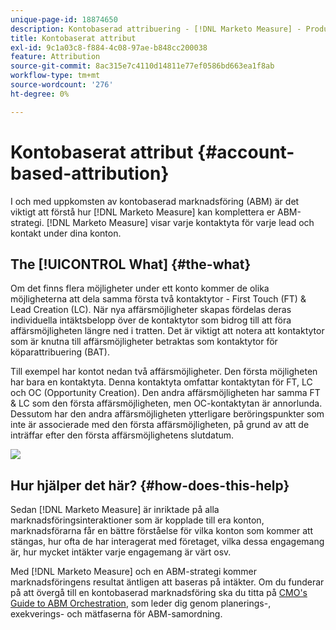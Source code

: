 ```yaml
---
unique-page-id: 18874650
description: Kontobaserad attribuering - [!DNL Marketo Measure] - Produktdokumentation
title: Kontobaserat attribut
exl-id: 9c1a03c8-f884-4c08-97ae-b848cc200038
feature: Attribution
source-git-commit: 8ac315e7c4110d14811e77ef0586bd663ea1f8ab
workflow-type: tm+mt
source-wordcount: '276'
ht-degree: 0%

---
```


# Kontobaserat attribut {#account-based-attribution}

I och med uppkomsten av kontobaserad marknadsföring (ABM) är det viktigt att förstå hur [!DNL Marketo Measure] kan komplettera er ABM-strategi. [!DNL Marketo Measure] visar varje kontaktyta för varje lead och kontakt under dina konton.

## The [!UICONTROL What] {#the-what}

Om det finns flera möjligheter under ett konto kommer de olika möjligheterna att dela samma första två kontaktytor - First Touch (FT) &amp; Lead Creation (LC). När nya affärsmöjligheter skapas fördelas deras individuella intäktsbelopp över de kontaktytor som bidrog till att föra affärsmöjligheten längre ned i tratten. Det är viktigt att notera att kontaktytor som är knutna till affärsmöjligheter betraktas som kontaktytor för köparattribuering (BAT).

Till exempel har kontot nedan två affärsmöjligheter. Den första möjligheten har bara en kontaktyta. Denna kontaktyta omfattar kontaktytan för FT, LC och OC (Opportunity Creation). Den andra affärsmöjligheten har samma FT &amp; LC som den första affärsmöjligheten, men OC-kontaktytan är annorlunda. Dessutom har den andra affärsmöjligheten ytterligare beröringspunkter som inte är associerade med den första affärsmöjligheten, på grund av att de inträffar efter den första affärsmöjlighetens slutdatum.

![](assets/1.jpg)

## Hur hjälper det här? {#how-does-this-help}

Sedan [!DNL Marketo Measure] är inriktade på alla marknadsföringsinteraktioner som är kopplade till era konton, marknadsförarna får en bättre förståelse för vilka konton som kommer att stängas, hur ofta de har interagerat med företaget, vilka dessa engagemang är, hur mycket intäkter varje engagemang är värt osv.

Med [!DNL Marketo Measure] och en ABM-strategi kommer marknadsföringens resultat äntligen att baseras på intäkter. Om du funderar på att övergå till en kontobaserad marknadsföring ska du titta på [CMO&#39;s Guide to ABM Orchestration](https://info.bizible.com/cmos-guide-to-abm-orchestration), som leder dig genom planerings-, exekverings- och mätfaserna för ABM-samordning.

